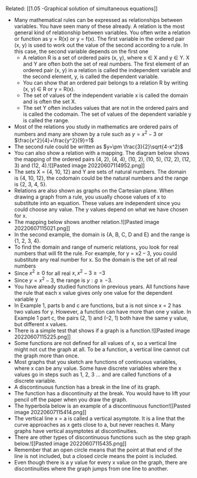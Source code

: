 Related: [[1.05 -Graphical solution of  simultaneous equations]]

- Many mathematical rules can be expressed as relationships between variables. You have seen many of these already. A relation is the most general kind of relationship between variables. You often write a relation or function as y = R(x) or y = f(x). The first variable in the ordered pair (x, y) is used to work out the value of the second according to a rule. In this case, the second variable depends on the first one
	- A relation R is a set of ordered pairs (x, y), where x ∈ X and y ∈ Y. X and Y are often both the set of real numbers. The first element of an ordered pair (x, y) in a relation is called the independent variable and the second element, y, is called the dependent variable.
	- You can show that an ordered pair belongs to a relation R by writing (x, y) ∈ R or y = R(x).
	- The set of values of the independent variable x is called the domain and is often the set X.
	- The set Y often includes values that are not in the ordered pairs and is called the codomain. The set of values of the dependent variable y is called the range.
- Most of the relations you study in mathematics are ordered pairs of numbers and many are shown by a rule such as $y=x^{2}-3$ or $\frac{x^2}{4}+\frac{y^2}{9}=1$
- The second rule could be written as $y=\pm \frac{3}{2}\sqrt{4-x^2}$
- You can also show a relation with a mapping. The diagram below shows the mapping of the ordered pairs (4, 2), (4, 4), (10, 2), (10, 5), (12, 2), (12, 3) and (12, 4).![[Pasted image 20220607114952.png]]
- The sets X = {4, 10, 12} and Y are sets of natural numbers. The domain is {4, 10, 12}, the codomain could be the natural numbers and the range is {2, 3, 4, 5}.
- Relations are also shown as graphs on the Cartesian plane. When drawing a graph from a rule, you usually choose values of x to substitute into an equation. These values are independent since you could choose any value. The y values depend on what we have chosen for x.
- The mapping below shows another relation.![[Pasted image 20220607115021.png]]
- In the second example, the domain is {A, B, C, D and E} and the range is {1, 2, 3, 4}.
- To find the domain and range of numeric relations, you look for real numbers that will fit the rule. For example, for y = x2 – 3, you could substitute any real number for x. So the domain is the set of all real numbers
- Since $x^{2}\geq0$ for all real $x,x^2-3\geq-3$
- Since $y=x^2-3$, the range is ${y:g\geq-3}$.
- You have already studied functions in previous years. All functions have the rule that each x value gives only one value for the dependent variable y
- In Example 1, parts b and c are functions, but a is not since x = 2 has two values for y. However, a function can have more than one y value. In Example 1 part c, the pairs (2, 1) and (–2, 1) both have the same y value, but different x values.
- There is a simple test that shows if a graph is a function.![[Pasted image 20220607115225.png]]
- Some functions are not defined for all values of x, so a vertical line might not cut the graph at all. To be a function, a vertical line cannot cut the graph more than once.
- Most graphs that you sketch are functions of continuous variables, where x can be any value. Some have discrete variables where the x values go in steps such as 1, 2, 3 … and are called functions of a discrete variable.
- A discontinuous function has a break in the line of its graph.
- The function has a discontinuity at the break. You would have to lift your pencil off the paper when you draw the graph.
- The hyperbola below is an example of a discontinuous function![[Pasted image 20220607115414.png]]
- The vertical line x = a is called a vertical asymptote. It is a line that the curve approaches as x gets close to a, but never reaches it. Many graphs have vertical asymptotes at discontinuities. 
- There are other types of discontinuous functions such as the step graph below.![[Pasted image 20220607115435.png]]
- Remember that an open circle means that the point at that end of the line is not included, but a closed circle means the point is included.
- Even though there is a y value for every x value on the graph, there are discontinuities where the graph jumps from one line to another.